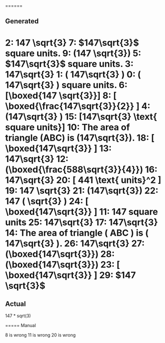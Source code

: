======
## Generated
 2: 147 \sqrt{3}
7: $147\sqrt{3}$ square units.
9: \(147 \sqrt{3}\)
5: $147\sqrt{3}$ square units.
3: 147\sqrt{3}
1: \( 147\sqrt{3} \)
0: \( 147\sqrt{3} \) square units.
6: \[\boxed{147 \sqrt{3}}\]
8: \[ \boxed{\frac{147\sqrt{3}}{2}} \]
4: \(147\sqrt{3} \)
15: \[147\sqrt{3} \text{ square units}\]
10: The area of triangle \(ABC\) is \(147\sqrt{3}\).
18: \[ \boxed{147\sqrt{3}} \]
13: 147\sqrt{3}
12: \(\boxed{\frac{588\sqrt{3}}{4}}\)
16: 147\sqrt{3}
20: \[ 441 \text{ units}^2 \]
19: 147 \sqrt{3}
21: \(147\sqrt{3}\)
22: 147 \( \sqrt{3} \)
24: \[ \boxed{147\sqrt{3}} \]
11: 147 square units
25: 147\sqrt{3}
17: 147\sqrt{3}
14: The area of triangle \( ABC \) is \( 147\sqrt{3} \).
26: 147\sqrt{3}
27: \(\boxed{147\sqrt{3}}\)
28: \(\boxed{147\sqrt{3}}\)
23: \[ \boxed{147\sqrt{3}} \]
29: $147 \sqrt{3}$ 
======
## Actual
 147 * sqrt(3) 

=====
Manual

8 is wrong
11 is wrong
20 is wrong

